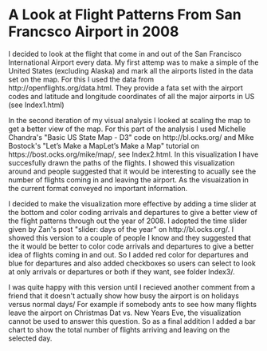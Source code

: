 <!DOCTYPE html>
<html>
<body>

<h1>A Look at Flight Patterns From San Francsco Airport in 2008</h1>

<p>I decided to look at the flight that come in and out of the San Francisco International Airport every data. My first attemp was to make a simple of the United States (excluding Alaska) and mark all the airports listed in the data set on the map. For this I used the data from http://openflights.org/data.html. They provide a fata set with the airport codes and latitude and longitude coordinates of all the major airports in US (see Index1.html)</p>

<p>
In the second iteration of my visual analysis I looked at scaling the map to get a better view of the map. For this part of the analysis I used Michelle Chandra's "Basic US State Map - D3" code on http://bl.ocks.org/ and Mike Bostock's "Let’s Make a MapLet’s Make a Map" tutorial on https://bost.ocks.org/mike/map/, see Index2.html. In this visualization I have succesfully drawn the paths of the flights. I showed this visualization around and people suggested that it would be interesting to acually see the number of flights coming in and leaving the airport. As the visuaization in the current format conveyed no important information. 
</p>

<p>
I decided to make the visualization more effective by adding a time slider at the bottom and color coding arrivals and departures to give a better view of the flight patterns through out the year of 2008. I adopted the time slider given by Zan's post "slider: days of the year" on http://bl.ocks.org/. I showed this version to a couple of people I know and they suggested that the it would be better to color code arrivals and departures to give a better idea of flights coming in and out. So I added red color for departures and blue for departures and also added checkboxes so users can select to look at only arrivals or departures or both if they want, see folder Index3/.
</p>

<p>
I was quite happy with this version until I recieved another comment from a friend that it doesn't actually show how busy the airport is on holidays versus normal days/ For example if somebody ants to see how many flights leave the airport on Christmas Dat vs. New Years Eve, the visualization cannot be used to answer this question. So as a final addition I added a bar chart to show the total number of flights arriving and leaving on the selected day. 
</p>

</body>
</html>